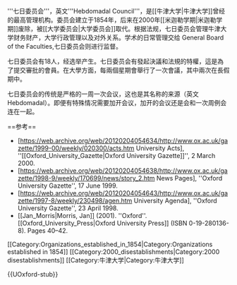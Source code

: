 '''七日委员会'''，英文'''Hebdomadal Council'''，是[[牛津大学|牛津大学]]曾经的最高管理机构。委员会建立于1854年，后来在2000年[[米迦勒学期|米迦勒学期]]废除，被[[大学委员会|大学委员会]]取代。根据法规，七日委员会管理牛津大学财务财产，大学行政管理以及对外关系。学术的日常管理交给 General Board of the Faculties,七日委员会则进行监督。

七日委员会有18人，经选举产生。七日委员会有發起決議和法規的特權，這是為了提交審批的會員。在大學方面，每兩個星期會舉行了一次會議，其中兩次在長假期中。

七日委员会的传统是严格的一周一次会议，这也是其名称的来源（英文Hebdomadal）。即便有特殊情况需要加开会议，加开的会议还是会和一次周例会连在一起。

==参考==
* [https://web.archive.org/web/20120204054634/http://www.ox.ac.uk/gazette/1999-00/weekly/020300/acts.htm University Acts], ''[[Oxford_University_Gazette|Oxford University Gazette]]'', 2 March 2000.
* [https://web.archive.org/web/20120204054638/http://www.ox.ac.uk/gazette/1998-9/weekly/170699/news/story_2.htm News Pages], ''Oxford University Gazette'', 17 June 1999.
* [https://web.archive.org/web/20120204054643/http://www.ox.ac.uk/gazette/1997-8/weekly/230498/agen.htm University Agenda], ''Oxford University Gazette'', 23 April 1998.
* [[Jan_Morris|Morris, Jan]] (2001). ''Oxford''. [[Oxford_University_Press|Oxford University Press]] (ISBN 0-19-280136-8). Pages 40–42.

[[Category:Organizations_established_in_1854|Category:Organizations established in 1854]]
[[Category:2000_disestablishments|Category:2000 disestablishments]]
[[Category:牛津大学|Category:牛津大学]]

{{UOxford-stub}}